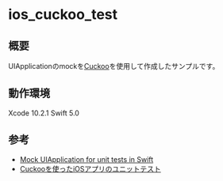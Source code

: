 # ios_cuckoo_test

## 概要
UIApplicationのmockを[Cuckoo](https://github.com/Brightify/Cuckoo)を使用して作成したサンプルです。

## 動作環境
Xcode 10.2.1
Swift 5.0

## 参考

- [Mock UIApplication for unit tests in Swift](http://swiftyjimmy.com/mock-uiapplication-swift/)
- [Cuckooを使ったiOSアプリのユニットテスト](https://qiita.com/Yaruki00/items/97f47cf71045c8e9bfe3)
